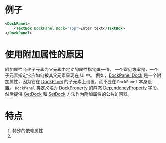 # 例子
```xml
<DockPanel>
    <TextBox DockPanel.Dock="Top">Enter text</TextBox>
</DockPanel>
```

# 使用附加属性的原因
附加属性允许子元素为父元素中定义的属性指定唯一值。 一个常见方案是，一个子元素指定它应如何被其父元素呈现在 UI 中。 例如，[DockPanel.Dock](https://docs.microsoft.com/zh-CN/dotnet/api/system.windows.controls.dockpanel.dock) 是一个附加属性，因为它在 [DockPanel](https://docs.microsoft.com/zh-CN/dotnet/api/system.windows.controls.dockpanel) 的子元素上设置，而不是在 `DockPanel` 本身设置。 `DockPanel` 类定义名为 [DockProperty](https://docs.microsoft.com/zh-CN/dotnet/api/system.windows.controls.dockpanel.dockproperty) 的静态 [DependencyProperty](https://docs.microsoft.com/zh-CN/dotnet/api/system.windows.dependencyproperty) 字段，然后提供 [GetDock](https://docs.microsoft.com/zh-CN/dotnet/api/system.windows.controls.dockpanel.getdock) 和 [SetDock](https://docs.microsoft.com/zh-CN/dotnet/api/system.windows.controls.dockpanel.setdock) 方法作为附加属性的公共访问器。

# 特点
1. 特殊的依赖属性
2. 